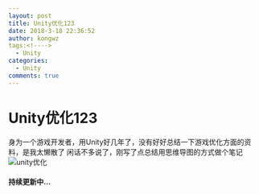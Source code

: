 ```yaml
---
layout: post
title: Unity优化123
date: 2018-3-18 22:36:52
author: kongwz
tags:<!---->
  - Unity
categories:
  - Unity
comments: true
---
```


# Unity优化123
身为一个游戏开发者，用Unity好几年了，没有好好总结一下游戏优化方面的资料，是我太懒散了
闲话不多说了，刚写了点总结用思维导图的方式做个笔记
![unity优化](http://ophmqxrq8.bkt.clouddn.com/Unity%E4%BC%98%E5%8C%96.png)

#### 持续更新中...




